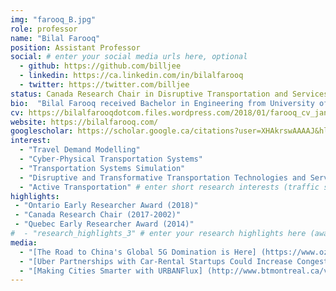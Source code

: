 ```yaml
---
img: "farooq_B.jpg"
role: professor
name: "Bilal Farooq"
position: Assistant Professor
social: # enter your social media urls here, optional
  - github: https://github.com/billjee
  - linkedin: https://ca.linkedin.com/in/bilalfarooq
  - twitter: https://twitter.com/billjee
status: Canada Research Chair in Disruptive Transportation and Services
bio:  "Bilal Farooq received Bachelor in Engineering from University of Engineering and Technology and Master in Computer Science from [Lahore University of Management Sciences](https://lums.edu.pk/), both in Pakistan. He worked in software industry for several years before starting his Ph.D in Transportation Engineering at [University of Toronto](https://www.utoronto.ca/) in 2006. From 2011-2013 he did his Post-Doctoral research at [EPFL](https://epfl.ch/), Switzerland. From 2013-2017 he worked as an Assistant Professor at [Polytechnique Montréal](http://www.polymtl.ca/), where in 2014 he was awarded [Québec Early Researcher Award](http://www.frqsc.gouv.qc.ca/bourses-et-subventions/consulter-les-programmes-remplir-une-demande/bourse?id=fnc8mcbz1433940868852). In 2018 he also received the [Early Researcher Award from Ontario](https://www.ontario.ca/page/early-researcher-awards)."
cv: https://bilalfarooqdotcom.files.wordpress.com/2018/01/farooq_cv_jan2018.pdf
website: https://bilalfarooq.com/
googlescholar: https://scholar.google.ca/citations?user=XHAkrswAAAAJ&hl=en
interest:
  - "Travel Demand Modelling"
  - "Cyber-Physical Transportation Systems"
  - "Transportation Systems Simulation"
  - "Disruptive and Transformative Transportation Technologies and Services"
  - "Active Transportation" # enter short research interests (traffic signal, CAV, etc.), optional
highlights:
 - "Ontario Early Researcher Award (2018)"
 - "Canada Research Chair (2017-2002)"
 - "Quebec Early Researcher Award (2014)"
#  - "research_highlights_3" # enter your research highlights here (awards, achievements, etc.), optional
media:
  - "[The Road to China's Global 5G Domination is Here] (https://www.ozy.com/fast-forward/the-road-to-chinas-global-5g-domination-is-here/89333) (Article)"
  - "[Uber Partnerships with Car-Rental Startups Could Increase Congestion, Expert Says] (https://www.cbc.ca/news/canada/toronto/uber-partnerships-with-car-rental-startups-could-increase-congestion-experts-say-1.4778393) (Article)" 
  - "[Making Cities Smarter with URBANFlux] (http://www.btmontreal.ca/videos/5023121711001/) (Video)"# enter <<media headlines>>, newspaper articles etc...
---
```


